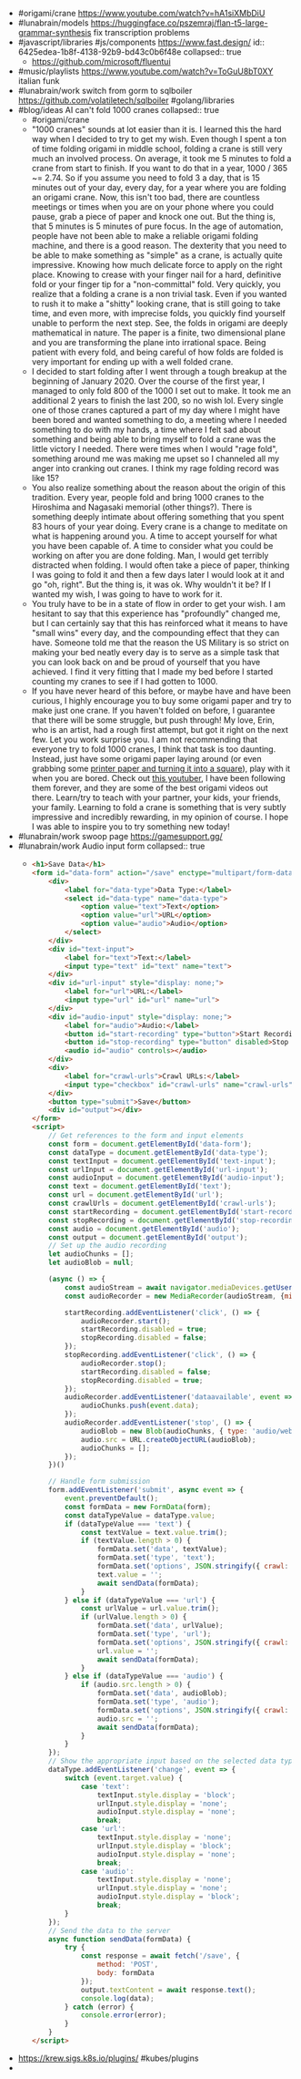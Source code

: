 - #origami/crane https://www.youtube.com/watch?v=hA1siXMbDiU
- #lunabrain/models https://huggingface.co/pszemraj/flan-t5-large-grammar-synthesis fix transcription problems
- #javascript/libraries #js/components https://www.fast.design/
  id:: 6425edea-1b8f-4138-92b9-bd43c0b6f48e
  collapsed:: true
	- https://github.com/microsoft/fluentui
- #music/playlists https://www.youtube.com/watch?v=ToGuU8bT0XY italian funk
- #lunabrain/work switch from gorm to sqlboiler https://github.com/volatiletech/sqlboiler #golang/libraries
- #blog/ideas AI can't fold 1000 cranes
  collapsed:: true
	- #origami/crane
	- "1000 cranes" sounds at lot easier than it is. I learned this the hard way when I decided to try to get my wish. Even though I spent a ton of time folding origami in middle school, folding a crane is still very much an involved process. On average, it took me 5 minutes to fold a crane from start to finish. If you want to do that in a year, 1000 / 365 ~= 2.74. So if you assume you need to fold 3 a day, that is 15 minutes out of your day, every day, for a year where you are folding an origami crane. Now, this isn't too bad, there are countless meetings or times when you are on your phone where you could pause, grab a piece of paper and knock one out. But the thing is, that 5 minutes is 5 minutes of pure focus. In the age of automation, people have not been able to make a reliable origami folding machine, and there is a good reason. The dexterity that you need to be able to make something as "simple" as a crane, is actually quite impressive. Knowing how much delicate force to apply on the right place. Knowing to crease with your finger nail for a hard, definitive fold or your finger tip for a "non-committal" fold. Very quickly, you realize that a folding a crane is a non trivial task. Even if you wanted to rush it to make a "shitty" looking crane, that is still going to take time, and even more, with imprecise folds, you quickly find yourself unable to perform the next step. See, the folds in origami are deeply mathematical in nature. The paper is a finite, two dimensional plane and you are transforming the plane into irrational space. Being patient with every fold, and being careful of how folds are folded is very important for ending up with a well folded crane.
	- I decided to start folding after I went through a tough breakup at the beginning of January 2020. Over the course of the first year, I managed to only fold 800 of the 1000 I set out to make. It took me an additional 2 years to finish the last 200, so no wish lol. Every single one of those cranes captured a part of my day where I might have been bored and wanted something to do, a meeting where I needed something to do with my hands, a time where I felt sad about something and being able to bring myself to fold a crane was the little victory I needed. There were times when I would "rage fold", something around me was making me upset so I channeled all my anger into cranking out cranes. I think my rage folding record was like 15?
	- You also realize something about the reason about the origin of this tradition. Every year, people fold and bring 1000 cranes to the Hiroshima and Nagasaki memorial (other things?). There is something deeply intimate about offering something that you spent 83 hours of your year doing. Every crane is a change to meditate on what is happening around you. A time to accept yourself for what you have been capable of. A time to consider what you could be working on after you are done folding. Man, I would get terribly distracted when folding. I would often take a piece of paper, thinking I was going to fold it and then a few days later I would look at it and go "oh, right". But the thing is, it was ok. Why wouldn't it be? If I wanted my wish, I was going to have to work for it.
	- You truly have to be in a state of flow in order to get your wish. I am hesitant to say that this experience has "profoundly" changed me, but I can certainly say that this has reinforced what it means to have "small wins" every day, and the compounding effect that they can have. Someone told me that the reason the US Military is so strict on making your bed neatly every day is to serve as a simple task that you can look back on and be proud of yourself that you have achieved. I find it very fitting that I made my bed before I started counting my cranes to see if I had gotten to 1000.
	- If you have never heard of this before, or maybe have and have been curious, I highly encourage you to buy some origami paper and try to make just one crane. If you haven't folded on before, I guarantee that there will be some struggle, but push through! My love, Erin, who is an artist, had a rough first attempt, but got it right on the next few. Let you work surprise you. I am not recommending that everyone try to fold 1000 cranes, I think that task is too daunting. Instead, just have some origami paper laying around (or even grabbing some [printer paper and turning it into a square](https://www.youtube.com/watch?v=cMXzRBDFpGU)), play with it when you are bored. Check out [this youtuber](https://www.youtube.com/@jonakashima), I have been following them forever, and they are some of the best origami videos out there. Learn/try to teach with your partner, your kids, your friends, your family. Learning to fold a crane is something that is very subtly impressive and incredibly rewarding, in my opinion of course. I hope I was able to inspire you to try something new today!
- #lunabrain/work swoop page https://gamesupport.gg/
- #lunabrain/work Audio input form
  collapsed:: true
	- ```html
	  <h1>Save Data</h1>
	  <form id="data-form" action="/save" enctype="multipart/form-data">
	      <div>
	          <label for="data-type">Data Type:</label>
	          <select id="data-type" name="data-type">
	              <option value="text">Text</option>
	              <option value="url">URL</option>
	              <option value="audio">Audio</option>
	          </select>
	      </div>
	      <div id="text-input">
	          <label for="text">Text:</label>
	          <input type="text" id="text" name="text">
	      </div>
	      <div id="url-input" style="display: none;">
	          <label for="url">URL:</label>
	          <input type="url" id="url" name="url">
	      </div>
	      <div id="audio-input" style="display: none;">
	          <label for="audio">Audio:</label>
	          <button id="start-recording" type="button">Start Recording</button>
	          <button id="stop-recording" type="button" disabled>Stop Recording</button>
	          <audio id="audio" controls></audio>
	      </div>
	      <div>
	          <label for="crawl-urls">Crawl URLs:</label>
	          <input type="checkbox" id="crawl-urls" name="crawl-urls">
	      </div>
	      <button type="submit">Save</button>
	      <div id="output"></div>
	  </form>
	  <script>
	      // Get references to the form and input elements
	      const form = document.getElementById('data-form');
	      const dataType = document.getElementById('data-type');
	      const textInput = document.getElementById('text-input');
	      const urlInput = document.getElementById('url-input');
	      const audioInput = document.getElementById('audio-input');
	      const text = document.getElementById('text');
	      const url = document.getElementById('url');
	      const crawlUrls = document.getElementById('crawl-urls');
	      const startRecording = document.getElementById('start-recording');
	      const stopRecording = document.getElementById('stop-recording');
	      const audio = document.getElementById('audio');
	      const output = document.getElementById('output');
	      // Set up the audio recording
	      let audioChunks = [];
	      let audioBlob = null;
	  
	      (async () => {
	          const audioStream = await navigator.mediaDevices.getUserMedia({audio: true});
	          const audioRecorder = new MediaRecorder(audioStream, {mimeType: 'audio/webm;codecs=opus'});
	  
	          startRecording.addEventListener('click', () => {
	              audioRecorder.start();
	              startRecording.disabled = true;
	              stopRecording.disabled = false;
	          });
	          stopRecording.addEventListener('click', () => {
	              audioRecorder.stop();
	              startRecording.disabled = false;
	              stopRecording.disabled = true;
	          });
	          audioRecorder.addEventListener('dataavailable', event => {
	              audioChunks.push(event.data);
	          });
	          audioRecorder.addEventListener('stop', () => {
	              audioBlob = new Blob(audioChunks, { type: 'audio/webm' });
	              audio.src = URL.createObjectURL(audioBlob);
	              audioChunks = [];
	          });
	      })()
	  
	      // Handle form submission
	      form.addEventListener('submit', async event => {
	          event.preventDefault();
	          const formData = new FormData(form);
	          const dataTypeValue = dataType.value;
	          if (dataTypeValue === 'text') {
	              const textValue = text.value.trim();
	              if (textValue.length > 0) {
	                  formData.set('data', textValue);
	                  formData.set('type', 'text');
	                  formData.set('options', JSON.stringify({ crawl: crawlUrls.checked }));
	                  text.value = '';
	                  await sendData(formData);
	              }
	          } else if (dataTypeValue === 'url') {
	              const urlValue = url.value.trim();
	              if (urlValue.length > 0) {
	                  formData.set('data', urlValue);
	                  formData.set('type', 'url');
	                  formData.set('options', JSON.stringify({ crawl: crawlUrls.checked }));
	                  url.value = '';
	                  await sendData(formData);
	              }
	          } else if (dataTypeValue === 'audio') {
	              if (audio.src.length > 0) {
	                  formData.set('data', audioBlob);
	                  formData.set('type', 'audio');
	                  formData.set('options', JSON.stringify({ crawl: crawlUrls.checked }));
	                  audio.src = '';
	                  await sendData(formData);
	              }
	          }
	      });
	      // Show the appropriate input based on the selected data type
	      dataType.addEventListener('change', event => {
	          switch (event.target.value) {
	              case 'text':
	                  textInput.style.display = 'block';
	                  urlInput.style.display = 'none';
	                  audioInput.style.display = 'none';
	                  break;
	              case 'url':
	                  textInput.style.display = 'none';
	                  urlInput.style.display = 'block';
	                  audioInput.style.display = 'none';
	                  break;
	              case 'audio':
	                  textInput.style.display = 'none';
	                  urlInput.style.display = 'none';
	                  audioInput.style.display = 'block';
	                  break;
	          }
	      });
	      // Send the data to the server
	      async function sendData(formData) {
	          try {
	              const response = await fetch('/save', {
	                  method: 'POST',
	                  body: formData
	              });
	              output.textContent = await response.text();
	              console.log(data);
	          } catch (error) {
	              console.error(error);
	          }
	      }
	  </script>
	  ```
- https://krew.sigs.k8s.io/plugins/ #kubes/plugins
-